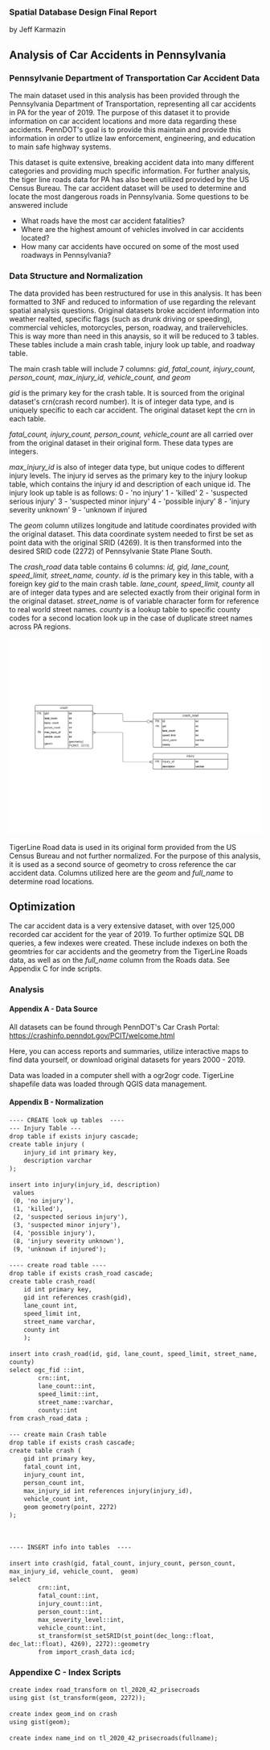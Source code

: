 ### Spatial Database Design Final Report
by Jeff Karmazin

## Analysis of Car Accidents in Pennsylvania
### Pennsylvanie Department of Transportation Car Accident Data
The main dataset used in this analysis has been provided through the Pennsylvania Department of Transportation, representing all car accidents in PA for the year of 2019. The purpose of this dataset it to provide information on car accident locations and more data regarding these accidents. PennDOT's goal is to provide this maintain and provide this information in order to utlize law enforcement, engineering, and education to main safe highway systems.

This dataset is quite extensive, breaking accident data into many different categories and providing much specific information. For further analysis, the tiger line roads data for PA has also been utilized provided by the US Census Bureau. The car accident dataset will be used to determine and locate the most dangerous roads in Pennsylvania. Some questions to be answered include 
* What roads have the most car accident fatalities?
* Where are the highest amount of vehicles involved in car accidents located?
* How many car accidents have occured on some of the most used roadways in Pennsylvania?


### Data Structure and Normalization
The data provided has been restructured for use in this analysis. It has been formatted to 3NF and reduced to information of use regarding the relevant spatial analysis questions. Original datasets broke accident information into weather realted, specific flags (such as drunk driving or speeding), commercial vehicles, motorcycles, person, roadway, and trailervehicles. This is way more than need in this anaysis, so it will be reduced to 3 tables. These tables include a main crash table, injury look up table, and roadway table.

The main crash table will include 7 columns: 
    *gid, fatal_count, injury_count, person_count, max_injury_id, vehicle_count, and geom*

*gid* is the primary key for the crash table. It is sourced from the original dataset's crn(crash record number). It is of integer data type, and is uniquely specific to each car accident. The original dataset kept the crn in each table.

*fatal_count, injury_count, person_count, vehicle_count* are all carried over from the original dataset in their original form. These data types are integers.

*max_injury_id* is also of integer data type, but unique codes to different injury levels. The injury id serves as the primary key to the injury lookup table, which contains the injury id and description of each unique id. The injury look up table is as follows:
    0 - 'no injury'
    1 - 'killed'
    2 - 'suspected serious injury'
    3 - 'suspected minor injury'
    4 - 'possible injury'
    8 - 'injury severity unknown'
    9 - 'unknown if injured
    
The *geom* column utilizes longitude and latitude coordinates provided with the original dataset. This data coordinate system needed to first be set as point data with the original SRID (4269). It is then transformed into the desired SRID code (2272) of Pennsylvanie State Plane South. 

The *crash_road* data table contains 6 columns: *id, gid, lane_count, speed_limit, street_name, county*. *id* is the primary key in this table, with a foreign key *gid* to the main crash table. *lane_count, speed_limit, county* all are of integer data types and are selected exactly from their original form in the original dataset. *street_name* is of variable character form for reference to real world street names. *county* is a lookup table to specific county codes for a second location look up in the case of duplicate street names across PA regions.

![ERD](ERD.jpeg)

TigerLine Road data is used in its original form provided from the US Census Bureau and not further normalized. For the purpose of this analysis, it is used as a second source of geometry to cross reference the car accident data. Columns utilized here are the *geom* and *full_name* to determine road locations.

## Optimization
The car accident data is a very extensive dataset, with over 125,000 recorded car accident for the year of 2019. To further optimize SQL DB queries, a few indexes were created. These include indexes on both the geomtries for car accidents and the geometry from the TigerLine Roads data, as well as on the *full_name* column from the Roads data. See Appendix C for inde scripts.


### Analysis










#### Appendix A - Data Source

All datasets can be found through PennDOT's Car Crash Portal:  https://crashinfo.penndot.gov/PCIT/welcome.html

Here, you can access reports and summaries, utilize interactive maps to find data yourself, or download original datasets for years 2000 - 2019.

Data was loaded in a computer shell with a ogr2ogr code. TigerLine shapefile data was loaded through QGIS data management.

#### Appendix B - Normalization 
```
---- CREATE look up tables  ----
--- Injury Table ---
drop table if exists injury cascade;
create table injury (
	injury_id int primary key,
	description varchar
);

insert into injury(injury_id, description)
 values 
 (0, 'no injury'),
 (1, 'killed'),
 (2, 'suspected serious injury'),
 (3, 'suspected minor injury'),
 (4, 'possible injury'),
 (8, 'injury severity unknown'),
 (9, 'unknown if injured');
 
---- create road table ----
drop table if exists crash_road cascade;
create table crash_road(
	id int primary key,
	gid int references crash(gid),
	lane_count int,
	speed_limit int,
	street_name varchar,
	county int
	);

insert into crash_road(id, gid, lane_count, speed_limit, street_name, county)
select ogc_fid ::int,
		crn::int,
		lane_count::int,
		speed_limit::int,
		street_name::varchar,
		county::int
from crash_road_data ;

--- create main Crash table
drop table if exists crash cascade;
create table crash (
	gid int primary key,
	fatal_count int,
	injury_count int,
	person_count int,
	max_injury_id int references injury(injury_id),
	vehicle_count int,
	geom geometry(point, 2272)
);

	

---- INSERT info into tables  ----

insert into crash(gid, fatal_count, injury_count, person_count, max_injury_id, vehicle_count,  geom)
select 
		crn::int,
		fatal_count::int,
		injury_count::int,
		person_count::int,
		max_severity_level::int,
		vehicle_count::int,
		st_transform(st_setSRID(st_point(dec_long::float, dec_lat::float), 4269), 2272)::geometry
		from import_crash_data icd; 
```
### Appendixe C - Index Scripts

```
create index road_transform on tl_2020_42_prisecroads
using gist (st_transform(geom, 2272));

create index geom_ind on crash
using gist(geom);

create index name_ind on tl_2020_42_prisecroads(fullname);

```
